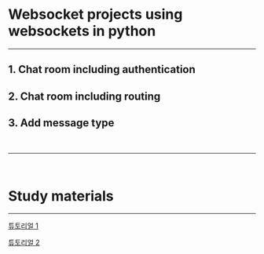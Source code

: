 # Websocket projects using websockets in python

----
## 1. Chat room including authentication

## 2. Chat room including routing

## 3. Add message type
<br>

----
<br>

# Study materials

----
[튜토리얼 1](#tutorial/part1.md)

[튜토리얼 2](#tutorial/part2.md)
